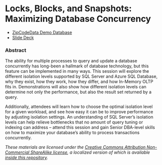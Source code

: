 # Locks, Blocks, and Snapshots: Maximizing Database Concurrency

* [ZipCodeData Demo Database](https://www.bobpusateri.com/r/IsolationLevels-DB-GitHub)
* [Slide Deck](https://www.bobpusateri.com/r/IsolationLevels-Deck-GitHub)

### Abstract
The ability for multiple processes to query and update a database concurrently has long-been a hallmark of database technology, but this feature can be implemented in many ways. This session will explore the different isolation levels supported by SQL Server and Azure SQL Database, why they exist, how they work, how they differ, and how In-Memory OLTP fits in. Demonstrations will also show how different isolation levels can determine not only the performance, but also the result set returned by a query.

Additionally, attendees will learn how to choose the optimal isolation level for a given workload, and see how easy it can be to improve performance by adjusting isolation settings. An understanding of SQL Server’s isolation levels can help relieve bottlenecks that no amount of query tuning or indexing can address – attend this session and gain Senior DBA-level skills on how to maximize your database’s ability to process transactions concurrently.

_These materials are licensed under the [Creative Commons Attribution Non-Commercial ShareAlike license](https://creativecommons.org/licenses/by-nc-sa/4.0/), a localized version of which is available [inside this repository](https://github.com/BobPusateri/PresentationDemos/blob/master/License.md)._